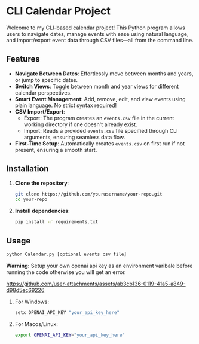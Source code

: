 # CLI Calendar Project

Welcome to my CLI-based calendar project! This Python program allows users to navigate dates, manage events with ease using natural language, and import/export event data through CSV files—all from the command line.

## Features

- **Navigate Between Dates**: Effortlessly move between months and years, or jump to specific dates.
- **Switch Views**: Toggle between month and year views for different calendar perspectives.
- **Smart Event Management**: Add, remove, edit, and view events using plain language. No strict syntax required!
- **CSV Import/Export**: 
  - Export: The program creates an `events.csv` file in the current working directory if one doesn't already exist.
  - Import: Reads a provided `events.csv` file specified through CLI arguments, ensuring seamless data flow.
- **First-Time Setup**: Automatically creates `events.csv` on first run if not present, ensuring a smooth start.

## Installation

1. **Clone the repository**:
   ```bash
   git clone https://github.com/yourusername/your-repo.git
   cd your-repo
   ```
2. **Install dependencies**:
   ```bash
   pip install -r requirements.txt
   ```

## Usage
```bash
python Calendar.py [optional events csv file]
```

**Warning:**
Setup your own openai api key as an environment varibale before running the code otherwise you will get an error.


https://github.com/user-attachments/assets/ab3cb136-0119-41a5-a849-d98d5ec69226


1. For Windows:
   ```bash
   setx OPENAI_API_KEY "your_api_key_here"
   ```
2. For Macos/Linux:
   ```bash
   export OPENAI_API_KEY="your_api_key_here"
   ```
